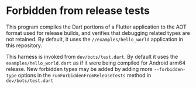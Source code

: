 # Forbidden from release tests

This program compiles the Dart portions of a Flutter application to the
AOT format used for release builds, and verifies that debugging related types
are not retained. By default, it uses the `//examples/hello_world` application
in this repository.

This harness is invoked from `dev/bots/test.dart`. By default it uses the
`examples/hello_world.dart` as if it were being compiled for Android arm64
release. New forbidden types may be added by adding more `--forbidden-type`
options in the `runForbiddenFromReleaseTests` method in `dev/bots/test.dart`

